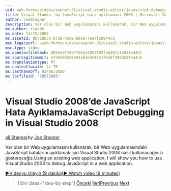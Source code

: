 ```yaml
---
uid: web-forms/videos/aspnet-35/visual-studio-editor/javascript-debugging-in-visual-studio-2008
title: Visual Studio 'da JavaScript hata ayıklaması 2008 | Microsoft Docs
author: JoeStagner
description: Var olan bir Web uygulamasını kullanarak, bir Web uygulamasındaki JavaScript hatalarını ayıklamak için Visual Studio 2008 nasıl kullanacağınızı göstereceğiz.
ms.author: riande
ms.date: 11/15/2007
ms.assetid: 8b726bc6-b718-43a8-b019-7ea7f26944ca
msc.legacyurl: /web-forms/videos/aspnet-35/visual-studio-editor/javascript-debugging-in-visual-studio-2008
msc.type: video
ms.openlocfilehash: 8059aef7d977e0a12957f05fab38fc2e831a345f
ms.sourcegitcommit: e7e91932a6e91a63e2e46417626f39d6b244a3ab
ms.translationtype: MT
ms.contentlocale: tr-TR
ms.lasthandoff: 03/06/2020
ms.locfileid: "78572893"
---
```

# <a name="javascript-debugging-in-visual-studio-2008"></a><span data-ttu-id="de22a-103">Visual Studio 2008’de JavaScript Hata Ayıklama</span><span class="sxs-lookup"><span data-stu-id="de22a-103">JavaScript Debugging in Visual Studio 2008</span></span>

<span data-ttu-id="de22a-104">[ali Stagner](https://github.com/JoeStagner)</span><span class="sxs-lookup"><span data-stu-id="de22a-104">by [Joe Stagner](https://github.com/JoeStagner)</span></span>

<span data-ttu-id="de22a-105">Var olan bir Web uygulamasını kullanarak, bir Web uygulamasındaki JavaScript hatalarını ayıklamak için Visual Studio 2008 nasıl kullanacağınızı göstereceğiz.</span><span class="sxs-lookup"><span data-stu-id="de22a-105">Using an existing web application, I will show you how to use Visual Studio 2008 to debug JavaScript in a web application.</span></span>

[<span data-ttu-id="de22a-106">&#9654;Videoyu izleyin (9 dakika)</span><span class="sxs-lookup"><span data-stu-id="de22a-106">&#9654; Watch video (9 minutes)</span></span>](https://channel9.msdn.com/Blogs/ASP-NET-Site-Videos/javascript-debugging-in-visual-studio-2008)

> [!div class="step-by-step"]
> <span data-ttu-id="de22a-107">[Önceki](javascript-intellisense-support-in-visual-studio-2008.md)
> [İleri](multi-targeting-support-in-visual-studio-2008.md)</span><span class="sxs-lookup"><span data-stu-id="de22a-107">[Previous](javascript-intellisense-support-in-visual-studio-2008.md)
[Next](multi-targeting-support-in-visual-studio-2008.md)</span></span>

